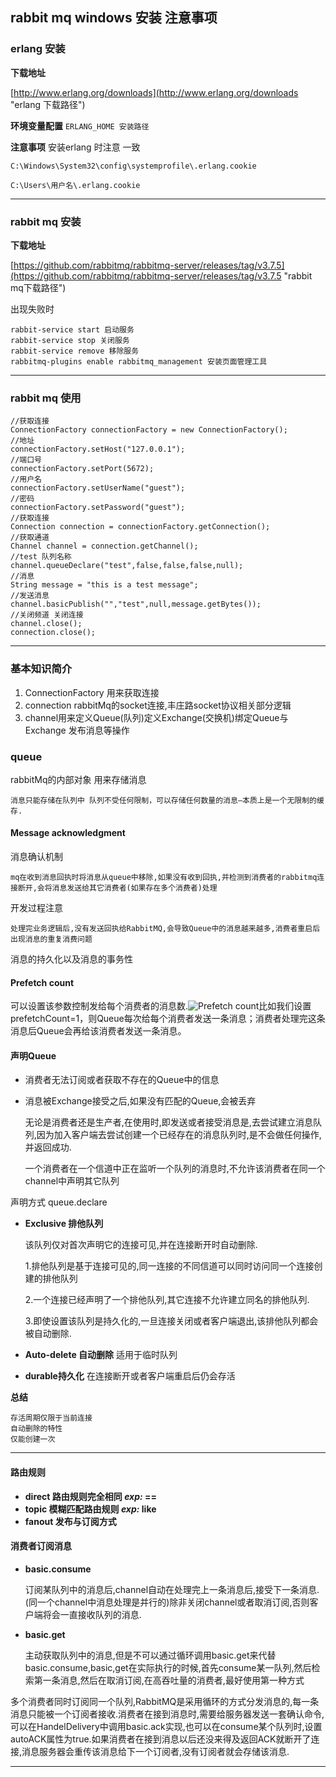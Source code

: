 ## rabbit mq windows 安装 注意事项 ##

### erlang 安装 ###

**下载地址** 

 [http://www.erlang.org/downloads](http://www.erlang.org/downloads "erlang 下载路径")

**环境变量配置** `ERLANG_HOME 安装路径`

**注意事项**
安装erlang 时注意 一致

    C:\Windows\System32\config\systemprofile\.erlang.cookie

	C:\Users\用户名\.erlang.cookie

----------

### rabbit mq 安装 ###
**下载地址**

[https://github.com/rabbitmq/rabbitmq-server/releases/tag/v3.7.5](https://github.com/rabbitmq/rabbitmq-server/releases/tag/v3.7.5 "rabbit mq下载路径")

出现失败时 
	
	rabbit-service start 启动服务
	rabbit-service stop 关闭服务
	rabbit-service remove 移除服务
	rabbitmq-plugins enable rabbitmq_management 安装页面管理工具

----------
### rabbit mq 使用 ###

	//获取连接
	ConnectionFactory connectionFactory = new ConnectionFactory();
	//地址
	connectionFactory.setHost("127.0.0.1");
	//端口号
	connectionFactory.setPort(5672);
	//用户名
	connectionFactory.setUserName("guest");
	//密码
	connectionFactory.setPassword("guest");
	//获取连接
	Connection connection = connectionFactory.getConnection();
	//获取通道
	Channel channel = connection.getChannel();
	//test 队列名称
	channel.queueDeclare("test",false,false,false,null);
	//消息
	String message = "this is a test message";
	//发送消息
	channel.basicPublish("","test",null,message.getBytes());
	//关闭频道 关闭连接
	channel.close();
	connection.close();

----------
### 基本知识简介 ###
1. ConnectionFactory 用来获取连接
2. connection rabbitMq的socket连接,丰庄路socket协议相关部分逻辑
3. channel用来定义Queue(队列)定义Exchange(交换机)绑定Queue与Exchange 发布消息等操作

### queue ###
rabbitMq的内部对象 用来存储消息 

    消息只能存储在队列中 队列不受任何限制，可以存储任何数量的消息—本质上是一个无限制的缓存.

#### Message acknowledgment ####
消息确认机制

	mq在收到消息回执时将消息从queue中移除,如果没有收到回执,并检测到消费者的rabbitmq连接断开,会将消息发送给其它消费者(如果存在多个消费者)处理

开发过程注意

	处理完业务逻辑后,没有发送回执给RabbitMQ,会导致Queue中的消息越来越多,消费者重启后出现消息的重复消费问题

消息的持久化以及消息的事务性

#### Prefetch count ####
可以设置该参数控制发给每个消费者的消息数.![Prefetch count](http://ostest.qiniudn.com/wordpress/wp-content/uploads/2014/02/2014-2-21-9-49-08.png)比如我们设置prefetchCount=1，则Queue每次给每个消费者发送一条消息；消费者处理完这条消息后Queue会再给该消费者发送一条消息。

#### 声明Queue ####
- 消费者无法订阅或者获取不存在的Queue中的信息
- 消息被Exchange接受之后,如果没有匹配的Queue,会被丢弃
	
	无论是消费者还是生产者,在使用时,即发送或者接受消息是,去尝试建立消息队列,因为加入客户端去尝试创建一个已经存在的消息队列时,是不会做任何操作,并返回成功.

	一个消费者在一个信道中正在监听一个队列的消息时,不允许该消费者在同一个channel中声明其它队列

声明方式 queue.declare

- **Exclusive 排他队列**

	该队列仅对首次声明它的连接可见,并在连接断开时自动删除.

	1.排他队列是基于连接可见的,同一连接的不同信道可以同时访问同一个连接创建的排他队列
	
	2.一个连接已经声明了一个排他队列,其它连接不允许建立同名的排他队列.
	
	3.即使设置该队列是持久化的,一旦连接关闭或者客户端退出,该排他队列都会被自动删除.
 
- **Auto-delete 自动删除** 适用于临时队列

- **durable持久化** 在连接断开或者客户端重启后仍会存活

**总结** 
	
	存活周期仅限于当前连接
	自动删除的特性
	仅能创建一次

----------

#### 路由规则 ####
- **direct 路由规则完全相同 *exp:* ==**
- **topic 模糊匹配路由规则 *exp:* like**
- **fanout 发布与订阅方式**

#### 消费者订阅消息 ####
- **basic.consume**

	订阅某队列中的消息后,channel自动在处理完上一条消息后,接受下一条消息.(同一个channel中消息处理是并行的)除非关闭channel或者取消订阅,否则客户端将会一直接收队列的消息.

- **basic.get**
	
	主动获取队列中的消息,但是不可以通过循环调用basic.get来代替basic.consume,basic,get在实际执行的时候,首先consume某一队列,然后检索第一条消息,然后在取消订阅,在高吞吐量的消费者,最好使用第一种方式

多个消费者同时订阅同一个队列,RabbitMQ是采用循环的方式分发消息的,每一条消息只能被一个订阅者接收.消费者在接到消息时,需要给服务器发送一套确认命令,可以在HandelDelivery中调用basic.ack实现,也可以在consume某个队列时,设置autoACK属性为true.如果消费者在接到消息以后还没来得及返回ACK就断开了连接,消息服务器会重传该消息给下一个订阅者,没有订阅者就会存储该消息.

----------	




		

 